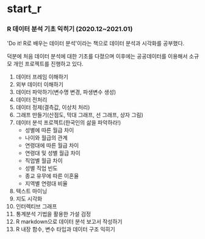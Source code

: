 # start_r
### R 데이터 분석 기초 익히기 (2020.12~2021.01)

'Do it! R로 배우는 데이터 분석'이라는 책으로 데이터 분석과 시각화를 공부했다.

덕분에 처음 데이터 분석에 대한 기초를 다졌으며 이후에는 공공데이터를 이용해서 소규모 개인 프로젝트를 진행하고 있다.

1. 데이터 프레임 이해하기
2. 외부 데이터 이해하기
3. 데이터 파악하기(변수명 변경, 파생변수 생성)
4. 데이터 전처리
5. 데이터 정제(결측값, 이상치 처리)
6. 그래프 만들기(산점도, 막대 그래프, 선 그래프, 상자 그림)
7. 데이터 분석 프로젝트(한국인의 삶을 파악하라!)
    - 성별에 따른 월급 차이
    - 나이와 월급의 관계
    - 연령대에 따른 월급 차이
    - 연령대 및 성별 월급 차이
    - 직업별 월급 차이
    - 성별 직업 빈도
    - 종교 유무에 따른 이혼율
    - 지역별 연령대 비율
8. 텍스트 마이닝
9. 지도 시각화
10. 인터렉티브 그래프
11. 통계분석 기법을 활용한 가설 검정
12. R markdown으로 데이터 분석 보고서 작성하기
13. R 내장 함수, 변수 타입과 데이터 구조 익히기
